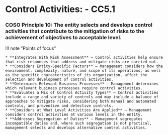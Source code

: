 #  Control Activities: - CC5.1

### COSO Principle 10: The entity selects and develops control activities that contribute to the mitigation of risks to the achievement of objectives to acceptable level.

!!! note "Points of focus"

    * **Integrates With Risk Assessment** — Control activities help ensure that risk responses that address and mitigate risks are carried out.
    * **Considers Entity-Specific Factors** — Management considers how the environment, complexity, nature, and scope of its operations, as well as the specific characteristics of its organization, affect the selection and development of control activities.
    * **Determines Relevant Business Processes** — Management determines which relevant business processes require control activities. 
    * **Evaluates a Mix of Control Activity Types** — Control activities include a range and variety of controls and may include a balance of approaches to mitigate risks, considering both manual and automated controls, and preventive and detective controls.
    * **Considers at What Level Activities Are Applied** — Management considers control activities at various levels in the entity.
    * **Addresses Segregation of Duties** — Management segregates incompatible duties and, where such segregation is not practical, management selects and develops alternative control activities.
 
